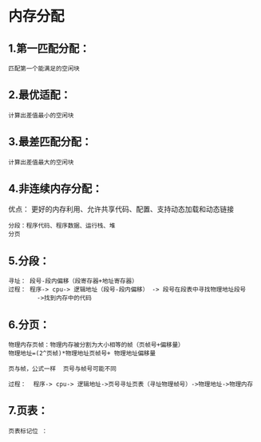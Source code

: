 内存分配
===

1.第一匹配分配：
---

    匹配第一个能满足的空闲块
    
2.最优适配：
---

    计算出差值最小的空闲块
    
3.最差匹配分配：
---

    计算出差值最大的空闲块
    
 4.非连续内存分配：
 ---
  优点： 更好的内存利用、允许共享代码、配置、支持动态加载和动态链接
  
    分段：程序代码、程序数据、运行栈、堆
    分页
    
5.分段：
---
    寻址： 段号-段内偏移（段寄存器+地址寄存器）
    过程： 程序-> cpu-> 逻辑地址（段号-段内偏移） -> 段号在段表中寻找物理地址段号
            ->找到内存中的代码
            
6.分页：
---
    物理内存页帧：物理内存被分割为大小相等的帧（页帧号+偏移量）
    物理地址=(2^页帧)*物理地址页帧号+ 物理地址偏移量
    
    页与帧，公式一样  页号与帧号可能不同
    
    过程：  程序-> cpu-> 逻辑地址->页号寻址页表（寻址物理帧号）->物理地址->物理内存
    
7.页表：
---

    页表标记位 ：
 
